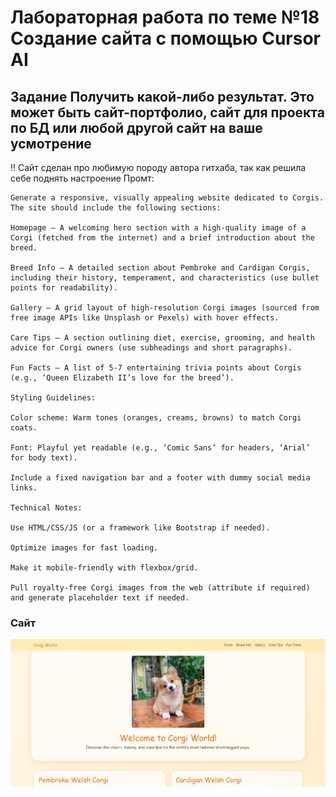 # Лабораторная работа по теме №18 Создание сайта с помощью Cursor AI

## Задание Получить какой-либо результат. Это может быть сайт-портфолио, сайт для проекта по БД или любой другой сайт на ваше усмотрение
:bangbang: Сайт сделан про любимую породу автора гитхаба, так как  решила себе поднять настроение
Промт:
```
Generate a responsive, visually appealing website dedicated to Corgis. The site should include the following sections:

Homepage – A welcoming hero section with a high-quality image of a Corgi (fetched from the internet) and a brief introduction about the breed.

Breed Info – A detailed section about Pembroke and Cardigan Corgis, including their history, temperament, and characteristics (use bullet points for readability).

Gallery – A grid layout of high-resolution Corgi images (sourced from free image APIs like Unsplash or Pexels) with hover effects.

Care Tips – A section outlining diet, exercise, grooming, and health advice for Corgi owners (use subheadings and short paragraphs).

Fun Facts – A list of 5-7 entertaining trivia points about Corgis (e.g., ‘Queen Elizabeth II’s love for the breed’).

Styling Guidelines:

Color scheme: Warm tones (oranges, creams, browns) to match Corgi coats.

Font: Playful yet readable (e.g., ‘Comic Sans’ for headers, ‘Arial’ for body text).

Include a fixed navigation bar and a footer with dummy social media links.

Technical Notes:

Use HTML/CSS/JS (or a framework like Bootstrap if needed).

Optimize images for fast loading.

Make it mobile-friendly with flexbox/grid.

Pull royalty-free Corgi images from the web (attribute if required) and generate placeholder text if needed.
```

### Сайт
![](https://github.com/BlohinaValeria/Computer-workshop-IVT/blob/main/LR%2018/corgi.png)
